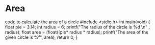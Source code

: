 # Area
code to calculate the area of a circle
#include <stdio.h>
int main(void) {
   float pie = 3.14;
   int radius = 6;
   printf("The radius of the circle is %d \n" , radius);
   float area = (float)(pie* radius * radius);
   printf("The area of the given circle is %f", area);
   return 0;
}
